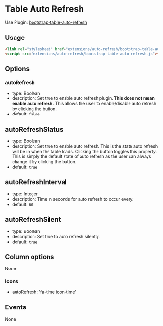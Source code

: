 # Table Auto Refresh

Use Plugin: [bootstrap-table-auto-refresh](https://github.com/wenzhixin/bootstrap-table/tree/master/src/extensions/auto-refresh)

## Usage

```html
<link rel="stylesheet" href="extensions/auto-refresh/bootstrap-table-auto-refresh.css">
<script src="extensions/auto-refresh/bootstrap-table-auto-refresh.js"></script>
```

## Options

### autoRefresh

* type: Boolean
* description: Set true to enable auto refresh plugin. **This does not mean enable auto refresh.** This allows the user to enable/disable auto refresh by clicking the button.
* default: `false`

## autoRefreshStatus

* type: Boolean
* description: Set true to enable auto refresh. This is the state auto refresh will be in when the table loads. Clicking the button toggles this property. This is simply the default state of auto refresh as the user can always change it by clicking the button.
* default: `true`

## autoRefreshInterval

* type: Integer
* description: Time in seconds for auto refresh to occur every.
* default: `60`

## autoRefreshSilent

* type: Boolean
* description: Set true to auto refresh silently.
* default: `true`

## Column options

None

### Icons
* autoRefresh: 'fa-time icon-time'

## Events

None
